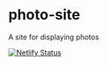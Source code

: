 # photo-site
A site for displaying photos

[![Netlify Status](https://api.netlify.com/api/v1/badges/0e4d43d8-6f63-49b4-b1b6-dbe795e53fda/deploy-status)](https://app.netlify.com/sites/xenodochial-curie-fec15a/deploys)